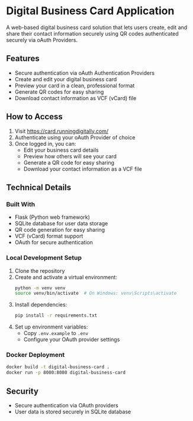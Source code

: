 # Digital Business Card Application

A web-based digital business card solution that lets users create, edit and share their contact information securely using QR codes authenticated securely via oAuth Providers.

## Features

- Secure authentication via oAuth Authentication Providers
- Create and edit your digital business card
- Preview your card in a clean, professional format
- Generate QR codes for easy sharing
- Download contact information as VCF (vCard) file

## How to Access

1. Visit https://card.runningdigitally.com/
2. Authenticate using your oAuth Provider of choice
3. Once logged in, you can:
   - Edit your business card details
   - Preview how others will see your card
   - Generate a QR code for easy sharing
   - Download your contact information as a VCF file

## Technical Details

### Built With
- Flask (Python web framework)
- SQLite database for user data storage
- QR code generation for easy sharing
- VCF (vCard) format support
- OAuth for secure authentication

### Local Development Setup

1. Clone the repository
2. Create and activate a virtual environment:
   ```bash
   python -m venv venv
   source venv/bin/activate  # On Windows: venv\Scripts\activate
   ```
3. Install dependencies:
   ```bash
   pip install -r requirements.txt
   ```
4. Set up environment variables:
   - Copy `.env.example` to `.env`
   - Configure your OAuth provider settings

### Docker Deployment

```bash
docker build -t digital-business-card .
docker run -p 8080:8080 digital-business-card
```

## Security

- Secure authentication via OAuth providers
- User data is stored securely in SQLite database
